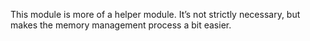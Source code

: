 This module is more of a helper module.  It’s not strictly necessary, but 
makes the memory management process a bit easier.  
